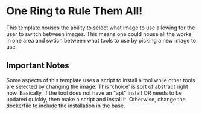 # One Ring to Rule Them All!

This template houses the ability to select what image to use allowing for the user to switch between images. This means one could house all the works in one area and swtich between what tools to use by picking a new image to use.

## Important Notes
Some aspects of this template uses a script to install a tool while other tools are selected by changing the image. This 'choice' is sort of abstract right now. Basically, if the tool does not have an "apt" install OR needs to be updated quickly, then make a script and install it. Otherwise, change the dockerfile to include the installation in the base.